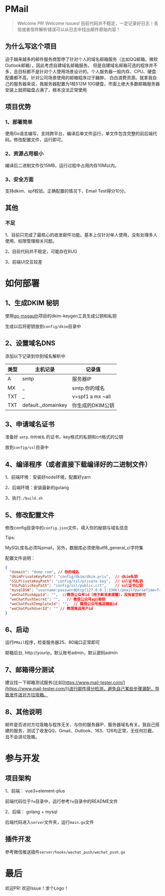 # PMail 

> Welcome PR! Welcome Issues! 目前代码并不稳定，一定记录好日志！丢信或者信件解析错误可以从日志中找出邮件原始内容！

## 为什么写这个项目

迫于越来越多的邮件服务商暂停了针对个人的域名邮箱服务（比如QQ邮箱、微软Outlook邮箱），因此考虑自建域名邮箱服务。
但是自建域名邮箱可选的程序并不多，且目标都不是针对个人使用场景设计的。个人服务器一般内存、CPU、硬盘配置都不高，针对公司场景使用的邮箱程序过于臃肿，
白白浪费资源。就拿我自己的服务器来说，我服务器配置为1核512M 10G硬盘，市面上绝大多数邮箱服务器安装上就把磁盘占满了，根本没法正常使用

## 项目优势

### 1、部署简单

使用Go语言编写，支持跨平台，编译后单文件运行，单文件包含完整的前后端代码。修改配置文件，运行即可。

### 2、资源占用极小

编译后二进制文件仅15MB，运行过程中占用内存10M以内。

### 3、安全方面

支持dkim、spf校验。正确配置的情况下，Email Test得分10分。

## 其他

### 不足

1、目前只完成了最核心的收发邮件功能。基本上仅针对单人使用，没有处理多人使用、权限管理相关问题。

2、目前代码并不稳定，可能存在BUG

3、前端UI交互较差


# 如何部署

## 1、生成DKIM 秘钥

使用[go-msgauth](https://github.com/emersion/go-msgauth)项目的dkim-keygen工具生成公钥和私钥

生成以后将密钥放到`config/dkim`目录中

## 2、设置域名DNS

添加以下记录到你到域名解析中

| 类型  | 主机记录                | 记录值              |
|-----|---------------------|------------------|
| A   | smtp                | 服务器IP            |
| MX  | _                   | smtp.你的域名        |
| TXT | _                   | v=spf1 a mx ~all |
| TXT | default._domainkey	 | 你生成的DKIM公钥       |

## 3、申请域名证书

准备好 `smtp.你的域名` 的证书，key格式的私钥和crt格式的公钥

放到`config/ssl`目录中

## 4、编译程序（或者直接下载编译好的二进制文件）

1、前端环境：安装好node环境，配置好yarn

2、后端环境：安装最新的golang

3、执行`./build.sh`

## 5、修改配置文件

修改config目录中的`config.json`文件，填入你的秘钥与域名信息

Tips:

MySQL库名必须叫pmail，另外，数据库必须使用utf8_general_ci字符集

配置文件说明：
```json
{
  "domain": "demo.com", // 你的域名
  "dkimPrivateKeyPath": "config/dkim/dkim.priv",  // dkim私钥
  "SSLPrivateKeyPath": "config/ssl/private.key",  // ssl证书私钥
  "SSLPublicKeyPath": "config/ssl/public.crt",    // ssl证书公钥
  "mysqlDSN": "username:password@tcp(127.0.0.1:3306)/pmail?parseTime=True&loc=Local", // mysql连接信息
  "weChatPushAppId": "",  //微信公众号id（用于新消息提醒），没有留空即可
  "weChatPushSecret": "",   // 微信公众号api秘钥
  "weChatPushTemplateId": "",  // 微信公众号推送模板id
  "weChatPushUserId": "" // 微信推送用户id
}
```

## 6、启动

运行`PMail`程序，检查服务器25、80端口正常即可

邮箱后台, http://yourip，默认账号admin，默认密码admin

## 7、邮箱得分测试

建议找一下邮箱测试服务(比如[https://www.mail-tester.com/](https://www.mail-tester.com/))进行邮件得分检测，避免自己某些步骤漏配，导致发件进对方垃圾箱。

## 8、其他说明

邮件是否进对方垃圾箱与程序无关、与你的服务器IP、服务器域名有关。我自己搭建的服务，测试了收发QQ、Gmail、Outlook、163、126均正常，无任何拦截，且不会进垃圾箱。


# 参与开发

## 项目架构

1、前端： vue3+element-plus

前端代码位于`fe`目录中，运行参考`fe`目录中的README文件

2、后端： golang + mysql

后端代码进入`server`文件夹，运行`main.go`文件

## 插件开发

参考微信推送插件`server/hooks/wechat_push/wechat_push.go`

# 最后

欢迎PR! 欢迎Issue！求个Logo！